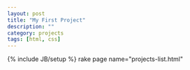 ```yaml
---
layout: post
title: "My First Project"
description: ""
category: projects
tags: [html, css]
---
```

{% include JB/setup %}
rake page name="projects-list.html" 

